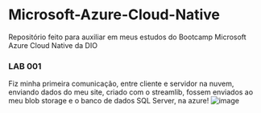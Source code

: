 # Microsoft-Azure-Cloud-Native
Repositório feito para auxiliar em meus estudos do Bootcamp Microsoft Azure Cloud Native da DIO

### LAB 001
Fiz minha primeira comunicação, entre cliente e servidor na nuvem, enviando dados do meu site, criado com o streamlib, fossem enviados ao meu blob storage e o banco de dados SQL Server, na azure!
![image](https://github.com/user-attachments/assets/dc00dde3-ccd2-46a4-af2f-d6e1b529e3d6)
